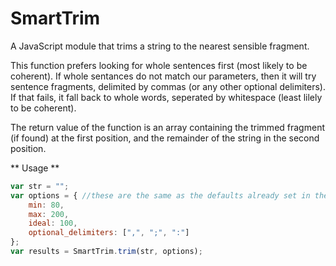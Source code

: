 SmartTrim
=========

A JavaScript module that trims a string to the nearest sensible fragment. 

This function prefers looking for whole sentences first (most likely to be coherent). If whole sentances do not match our parameters,
then it will try sentence fragments, delimited by commas (or any other optional delimiters). If that fails, it fall back to whole words, 
seperated by whitespace (least lilely to be coherent). 

The return value of the function is an array containing the trimmed fragment (if found) at the first position, and the remainder of the string in the second position.

** Usage **

```javascript
var str = "";
var options = { //these are the same as the defaults already set in the module, and a thus optional
    min: 80,
    max: 200,
    ideal: 100,
    optional_delimiters: [",", ";", ":"]
};
var results = SmartTrim.trim(str, options); 
```